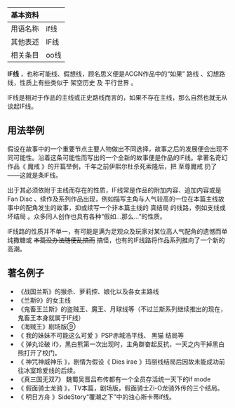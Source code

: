 |  **基本资料**  ||
|---|---|
|用语名称  |  if线   |
|其他表述  |  IF线   |
|相关条目  |  oo线   |
  
**IF线** ，也称可能线、假想线，顾名思义便是ACGN作品中的“如果”  路线  、幻想路线，性质上有些类似于  架空历史  及  平行世界  。

IF线是相对于作品的主线或正史路线而言的，如果不存在主线，那么自然也就无从谈起IF线。

##  用法举例

假设在故事中的一个重要节点主要人物做出不同选择，故事之后的发展便会出现不同可能性。沿着这条可能性而写出的一个全新的故事便是作品的IF线。拿著名奇幻作品《
魔戒  》的开篇举例，千年之前伊熙尔杜杀死索隆后，把  至尊魔戒  扔了——这就是条IF线。

出于其必须依附于主线而存在的性质，IF线常是作品的附加内容、追加内容或是  Fan Disc
、续作及系列作品出现，例如描写主角与人气较高的一位在本篇主线故事中的配角发生的故事，抑或续写一个非本篇主线的  真结局  的线路，例如支线或  坏结局
。众多同人创作也具有各种“假如...那么...”的性质。

IF线路的性质并不单一，有可能是满为足观众及玩家对某位高人气配角的遗憾而单纯撒糖或 ~~本篇没办法随便乱搞而~~
搞怪，也有的IF线路将作品系列推向了一个新的高潮。

##  著名例子

  * 《战国兰斯》的猴杀、萝莉控、娘化以及各女主路线 
  * 《兰斯9》的女主线 
  * 《鬼畜王兰斯》的盗贼王、魔王、月球线等（不过兰斯系列继续推出的现在，鬼畜王本身就属于IF线） 
  * 《海贼王》剧场版⑨ 
  * 《  我的妹妹不可能这么可爱  》PSP赤城浩平线、  黑猫  结局等 
  * 《  弹丸论破  if》，黑白熊第一次出现时，主角群奋起反抗，一天之内干掉黑白熊打开了校门。 
  * 《  神咒神威神乐  》，剧情为假设《  Dies irae  》玛丽线结局后因故未能成功前往冰室玲爱线的后续。 
  * 《真三国无双7》 魏蜀吴晋吕布传都有一个全员存活统一天下的if mode 
  * 《  假面骑士龙骑  》，TV本篇，剧场版，假面骑士Zi-O龙骑外传的三个结局。 
  * 《  明日方舟  》SideStory“覆潮之下”中的浊心斯卡蒂if线。 

